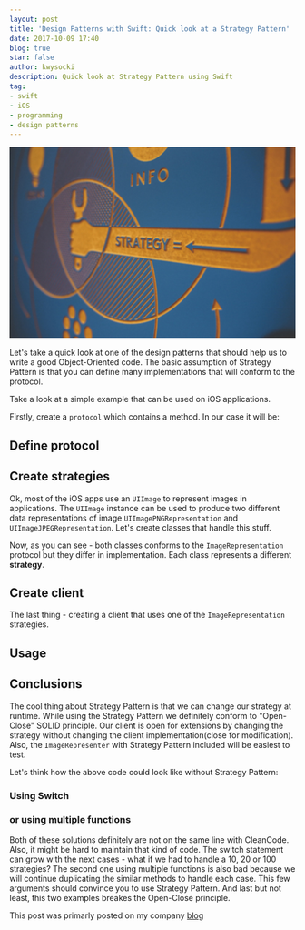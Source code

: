 ```yaml
---
layout: post
title: 'Design Patterns with Swift: Quick look at a Strategy Pattern'
date: 2017-10-09 17:40
blog: true
star: false
author: kwysocki
description: Quick look at Strategy Pattern using Swift
tag:
- swift
- iOS
- programming
- design patterns
---
```


![Image Title](/assets/posts/quick-look-on-a-strategy-pattern-using-swift/strategy.jpg)


Let's take a quick look at one of the design patterns that should help us to write a good Object-Oriented code.
The basic assumption of Strategy Pattern is that you can define many implementations that will conform to the protocol.

Take a look at a simple example that can be used on iOS applications.


Firstly, create a `protocol` which contains a method. In our case it will be:

## Define protocol

<script src="https://gist.github.com/k8mil/51c2bef4373a063aeafc9d9cb605d9e9.js"></script>

## Create strategies

Ok, most of the iOS apps use an `UIImage` to represent images in applications. The `UIImage` instance can be used to produce two different data representations of image `UIImagePNGRepresentation` and  `UIImageJPEGRepresentation`. Let's create classes that handle this stuff.

<script src="https://gist.github.com/k8mil/69fbffb20630cd273ed84a5ee2149f90.js"></script>

Now, as you can see - both classes conforms to the `ImageRepresentation` protocol but they differ in implementation. Each class represents a different **strategy**.

## Create client

The last thing - creating a client that uses one of the `ImageRepresentation` strategies.

<script src="https://gist.github.com/k8mil/5b44740021d9bba904cda4de47939e94.js"></script>

## Usage

<script src="https://gist.github.com/k8mil/48ee90472babb961ab789966d7e2ed7a.js"></script>

## Conclusions

The cool thing about Strategy Pattern is that we can change our strategy at runtime.
While using the Strategy Pattern we definitely conform to "Open-Close" SOLID principle. Our client is open for extensions by changing the strategy without changing the client implementation(close for modification). Also, the `ImageRepresenter` with Strategy Pattern included will be easiest to test.

Let's think how the above code could look like without Strategy Pattern:

### Using Switch

<script src="https://gist.github.com/k8mil/5be7d283e6e08052683af1c79405ce91.js"></script>

### or using multiple functions

<script src="https://gist.github.com/k8mil/8c6b66a014629604963b05799ab2a980.js"></script>

Both of these solutions definitely are not on the same line with CleanCode. Also, it might be hard to maintain that kind of code. The switch statement can grow with the next cases - what if we had to handle a 10, 20 or 100 strategies? The second one using multiple functions is also bad because we will continue duplicating the similar methods to handle each case. This few arguments should convince you to use Strategy Pattern. And last but not least, this two examples breakes the Open-Close principle.

This post was primarly posted on my company [blog](https://brightinventions.pl/blog/quick-look-on-a-strategy-pattern-using-swift/)
